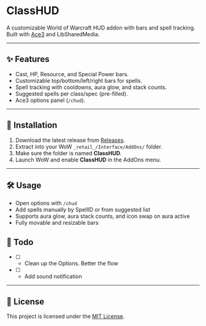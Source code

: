 # ClassHUD

A customizable World of Warcraft HUD addon with bars and spell tracking.  
Built with [Ace3](https://www.wowace.com/projects/ace3) and LibSharedMedia.

---

## ✨ Features

- Cast, HP, Resource, and Special Power bars.
- Customizable top/bottom/left/right bars for spells.
- Spell tracking with cooldowns, aura glow, and stack counts.
- Suggested spells per class/spec (pre-filled).
- Ace3 options panel (`/chud`).

---

## 🔧 Installation

1. Download the latest release from [Releases](../../releases).
2. Extract into your WoW `_retail_/Interface/AddOns/` folder.
3. Make sure the folder is named **ClassHUD**.
4. Launch WoW and enable **ClassHUD** in the AddOns menu.

---

## 🛠 Usage

- Open options with `/chud`
- Add spells manually by SpellID or from suggested list
- Supports aura glow, aura stack counts, and icon swap on aura active
- Fully movable and resizable bars

## 🦴 Todo

- [ ] - Clean up the Options. Better the flow
- [ ] - Add sound notification

---

## 📜 License

This project is licensed under the [MIT License](LICENSE).
